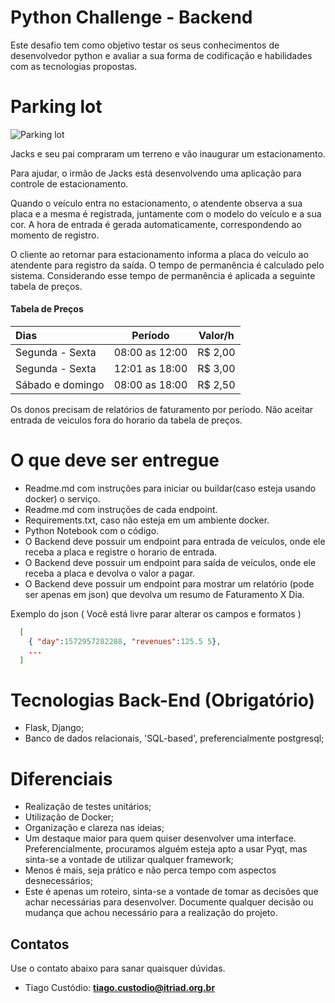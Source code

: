 # Python Challenge - Backend

Este desafio tem como objetivo testar os seus conhecimentos de desenvolvedor python e avaliar a sua forma de 
codificação e habilidades com as tecnologias propostas.

# Parking lot

![Parking lot](https://driving-tests.org/wp-content/uploads/2012/02/back-parking.jpg)

Jacks e seu pai compraram um terreno e vão inaugurar um estacionamento.

Para ajudar, o irmão de Jacks está desenvolvendo uma aplicação para controle de
estacionamento.

Quando o veículo entra no estacionamento, o atendente observa a sua placa e a mesma é registrada, juntamente com o 
modelo do veículo e a sua cor. A hora de entrada é gerada automaticamente, correspondendo ao momento de registro.

O cliente ao retornar para estacionamento informa a placa do veículo ao atendente para registro da saída. O tempo de 
permanência é calculado pelo sistema. Considerando esse tempo de permanência é aplicada a seguinte tabela de preços.

#### Tabela de Preços

Dias | Período | Valor/h
:--------- | :------: | :------:
Segunda - Sexta | 08:00 as 12:00 | R$ 2,00
Segunda - Sexta | 12:01 as 18:00 |  R$ 3,00
Sábado e domingo | 08:00 as 18:00 | R$ 2,50

Os donos precisam de relatórios de faturamento por período. Não aceitar entrada de veiculos fora do horario da tabela 
de preços.

# O que deve ser entregue
* Readme.md com instruções para iniciar ou buildar(caso esteja usando docker) o serviço.
* Readme.md com instruções de cada endpoint.
* Requirements.txt, caso não esteja em um ambiente docker.
* Python Notebook com o código.
* O Backend deve possuir um endpoint para entrada de veículos, onde ele receba a placa e registre o horario de entrada.
* O Backend deve possuir um endpoint para saída de veículos, onde ele receba a placa e devolva o valor a pagar. 
* O Backend deve possuir um endpoint para mostrar um relatório (pode ser apenas em json) que devolva um resumo de 
Faturamento X Dia.

Exemplo do json ( Você está livre parar alterar os campos e formatos ) 

```json
  [
    { "day":1572957282288, "revenues":125.5 5},
    ...
  ]
```

# Tecnologias Back-End (Obrigatório)
* Flask, Django;
* Banco de dados relacionais, 'SQL-based', preferencialmente postgresql;


# Diferenciais
* Realização de testes unitários;
* Utilização de Docker;
* Organização e clareza nas ideias;
* Um destaque maior para quem quiser desenvolver uma interface. Preferencialmente, procuramos alguém esteja apto a usar
 Pyqt, mas sinta-se a vontade de utilizar qualquer framework;
* Menos é mais, seja prático e não perca tempo com aspectos desnecessários;
* Este é apenas um roteiro, sinta-se a vontade de tomar as decisões que achar necessárias para desenvolver. Documente 
qualquer decisão ou mudança que achou necessário para a realização do projeto.

## Contatos

Use o contato abaixo para sanar quaisquer dúvidas.
* Tiago Custódio: [**tiago.custodio@itriad.org.br**](tiago.custodio@itriad.org.br)

